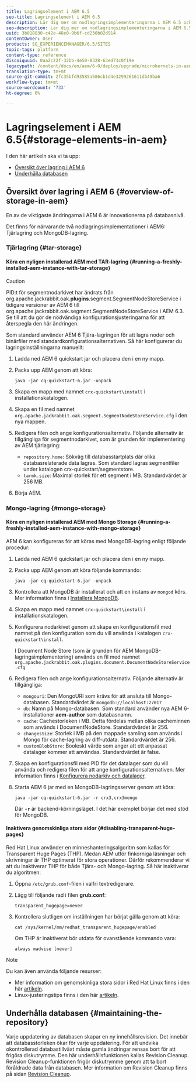 ```yaml
---
title: Lagringselement i AEM 6.5
seo-title: Lagringselement i AEM 6.5
description: Lär dig mer om nodlagringsimplementeringarna i AEM 6.5 och hur du underhåller databasen.
seo-description: Lär dig mer om nodlagringsimplementeringarna i AEM 6.5 och hur du underhåller databasen.
uuid: 3b018830-c42e-48e0-9b6f-cd230b02d914
contentOwner: User
products: SG_EXPERIENCEMANAGER/6.5/SITES
topic-tags: platform
content-type: reference
discoiquuid: 0aa2c22f-32bb-4e50-8328-63ed73c0f19e
legacypath: /content/docs/en/aem/6-0/deploy/upgrade/microkernels-in-aem-6-0
translation-type: tm+mt
source-git-commit: 2fc35bfd93585a586cb1d4e3299261611db49ba6
workflow-type: tm+mt
source-wordcount: '733'
ht-degree: 0%

---
```



# Lagringselement i AEM 6.5{#storage-elements-in-aem}

I den här artikeln ska vi ta upp:

* [Översikt över lagring i AEM 6](/help/sites-deploying/storage-elements-in-aem-6.md#overview-of-storage-in-aem)
* [Underhålla databasen](/help/sites-deploying/storage-elements-in-aem-6.md#maintaining-the-repository)

## Översikt över lagring i AEM 6 {#overview-of-storage-in-aem}

En av de viktigaste ändringarna i AEM 6 är innovationerna på databasnivå.

Det finns för närvarande två nodlagringsimplementationer i AEM6: Tjärlagring och MongoDB-lagring.

### Tjärlagring {#tar-storage}

#### Köra en nyligen installerad AEM med TAR-lagring {#running-a-freshly-installed-aem-instance-with-tar-storage}

>[!CAUTION]
>
>PID:t för segmentnodarkivet har ändrats från org.apache.jackrabbit.oak.**plugins**.segment.SegmentNodeStoreService i tidigare versioner av AEM 6 till org.apache.jackrabbit.oak.segment.SegmentNodeStoreService i AEM 6.3. Se till att du gör de nödvändiga konfigurationsjusteringarna för att återspegla den här ändringen.

Som standard använder AEM 6 Tjära-lagringen för att lagra noder och binärfiler med standardkonfigurationsalternativen. Så här konfigurerar du lagringsinställningarna manuellt:

1. Ladda ned AEM 6 quickstart jar och placera den i en ny mapp.
1. Packa upp AEM genom att köra:

   `java -jar cq-quickstart-6.jar -unpack`

1. Skapa en mapp med namnet `crx-quickstart\install` i installationskatalogen.

1. Skapa en fil med namnet `org.apache.jackrabbit.oak.segment.SegmentNodeStoreService.cfg` i den nya mappen.

1. Redigera filen och ange konfigurationsalternativ. Följande alternativ är tillgängliga för segmentnodarkivet, som är grunden för implementering av AEM tjärlagring:

   * `repository.home`: Sökväg till databasstartplats där olika databasrelaterade data lagras. Som standard lagras segmentfiler under katalogen crx-quickstart/segmentstore.
   * `tarmk.size`: Maximal storlek för ett segment i MB. Standardvärdet är 256 MB.

1. Börja AEM.

### Mongo-lagring {#mongo-storage}

#### Köra en nyligen installerad AEM med Mongo Storage {#running-a-freshly-installed-aem-instance-with-mongo-storage}

AEM 6 kan konfigureras för att köras med MongoDB-lagring enligt följande procedur:

1. Ladda ned AEM 6 quickstart jar och placera den i en ny mapp.
1. Packa upp AEM genom att köra följande kommando:

   `java -jar cq-quickstart-6.jar -unpack`

1. Kontrollera att MongoDB är installerat och att en instans av `mongod` körs. Mer information finns i [Installera MongoDB](https://docs.mongodb.org/manual/installation/).
1. Skapa en mapp med namnet `crx-quickstart\install` i installationskatalogen.
1. Konfigurera nodarkivet genom att skapa en konfigurationsfil med namnet på den konfiguration som du vill använda i katalogen `crx-quickstart\install`.

   I Document Node Store (som är grunden för AEM MongoDB-lagringsimplementering) används en fil med namnet `org.apache.jackrabbit.oak.plugins.document.DocumentNodeStoreService.cfg`

1. Redigera filen och ange konfigurationsalternativ. Följande alternativ är tillgängliga:

   * `mongouri`: Den  [](https://docs.mongodb.org/manual/reference/connection-string/) MongoURI som krävs för att ansluta till Mongo-databasen. Standardvärdet är `mongodb://localhost:27017`
   * `db`: Namn på Mongo-databasen. Som standard använder nya AEM 6-installationer **aem-author** som databasnamn.
   * `cache`: Cachestorleken i MB. Detta fördelas mellan olika cacheminnen som används i DocumentNodeStore. Standardvärdet är 256.
   * `changesSize`: Storlek i MB på den mappade samling som används i Mongo för cache-lagring av diff-utdata. Standardvärdet är 256.
   * `customBlobStore`: Booleskt värde som anger att ett anpassat datalager kommer att användas. Standardvärdet är false.

1. Skapa en konfigurationsfil med PID för det datalager som du vill använda och redigera filen för att ange konfigurationsalternativen. Mer information finns i [Konfigurera nodarkiv och datalager](/help/sites-deploying/data-store-config.md).

1. Starta AEM 6 jar med en MongoDB-lagringsserver genom att köra:

   ```shell
   java -jar cq-quickstart-6.jar -r crx3,crx3mongo
   ```

   Där **`-r`** är backend-körningsläget. I det här exemplet börjar det med stöd för MongoDB.

#### Inaktivera genomskinliga stora sidor {#disabling-transparent-huge-pages}

Red Hat Linux använder en minneshanteringsalgoritm som kallas för Transparent Huge Pages (THP). Medan AEM utför finkorniga läsningar och skrivningar är THP optimerat för stora operationer. Därför rekommenderar vi att du inaktiverar THP för både Tjärs- och Mongo-lagring. Så här inaktiverar du algoritmen:

1. Öppna `/etc/grub.conf`-filen i valfri textredigerare.
1. Lägg till följande rad i filen **grub.conf**:

   ```
   transparent_hugepage=never
   ```

1. Kontrollera slutligen om inställningen har börjat gälla genom att köra:

   ```
   cat /sys/kernel/mm/redhat_transparent_hugepage/enabled
   ```

   Om THP är inaktiverat bör utdata för ovanstående kommando vara:

   ```
   always madvise [never]
   ```

>[!NOTE]
>
>Du kan även använda följande resurser:
>
>* Mer information om genomskinliga stora sidor i Red Hat Linux finns i den här [artikeln](https://access.redhat.com/solutions/46111).
>* Linux-justeringstips finns i den här [artikeln](https://helpx.adobe.com/experience-manager/kb/performance-tuning-tips.html).

>



## Underhålla databasen {#maintaining-the-repository}

Varje uppdatering av databasen skapar en ny innehållsrevision. Det innebär att databasstorleken ökar för varje uppdatering. För att undvika okontrollerad databastillväxt måste gamla ändringar rensas bort för att frigöra diskutrymme. Den här underhållsfunktionen kallas Revision Cleanup. Revision Cleanup-funktionen frigör diskutrymme genom att ta bort föråldrade data från databasen. Mer information om Revision Cleanup finns på sidan [Revision Cleanup](/help/sites-deploying/revision-cleanup.md).
